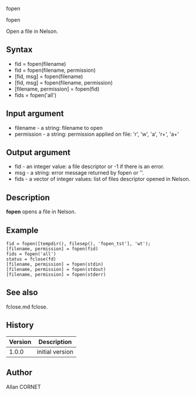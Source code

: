 



fopen


fopen

Open a file in Nelson.

## Syntax

- fid = fopen(filename)
- fid = fopen(filename, permission)
- [fid, msg] = fopen(filename)
- [fid, msg] = fopen(filename, permission)
- [filename, permission] = fopen(fid)
- fids = fopen('all')

## Input argument

 - filename - a string: filename to open
 - permission - a string: permission applied on file: 'r', 'w', 'a', 'r+', 'a+'

## Output argument

 - fid - an integer value: a file descriptor or -1 if there is an error.
 - msg - a string: error message returned by fopen or ''.
 - fids - a vector of integer values: list of files descriptor opened in Nelson.

## Description


  <p><b>fopen</b> opens a file in Nelson.</p>


## Example

```Nelson
fid = fopen([tempdir(), filesep(), 'fopen_tst'], 'wt');
[filename, permission] = fopen(fid)
fids = fopen('all')
status = fclose(fd)
[filename, permission] = fopen(stdin)
[filename, permission] = fopen(stdout)
[filename, permission] = fopen(stderr)
```

## See also

fclose.md fclose.
## History

|Version|Description|
|------|------|
|1.0.0|initial version|


## Author

Allan CORNET



